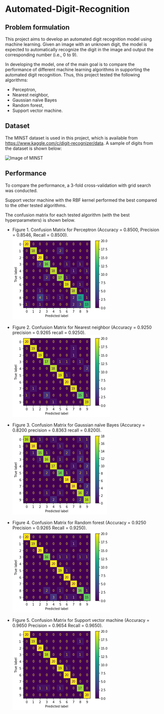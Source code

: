 # Automated-Digit-Recognition

## Problem formulation
This project aims to develop an automated digit recognition model using machine learning. Given an image with an unknown digit, the model is expected to automatically recognize the digit in the image and output the corresponding number (i.e., 0 to 9).

In developing the model, one of the main goal is to compare the performance of different machine learning algorithms in supporting the automated digit recognition. Thus, this project tested the following algorithms:
* Perceptron,
* Nearest neighbor,
* Gaussian naïve Bayes
* Random forest,
* Support vector machine.

## Dataset
The MINST dataset is used in this project, which is available from https://www.kaggle.com/c/digit-recognizer/data.
A sample of digits from the dataset is shown below:

![Image of MINST](https://upload.wikimedia.org/wikipedia/commons/2/27/MnistExamples.png)

## Performance
To compare the performance, a 3-fold cross-validation with grid search was conducted.

Support vector machine with the RBF kernel performed the best compared to the other tested algorithms.

The confusion matrix for each tested algorithm (with the best hyperparameters) is shown below.

* Figure 1. Confusion Matrix for Perceptron (Accuracy = 0.8500, Precision = 0.8546, Recall = 0.8500).
![Image of Perceptron](https://github.com/ruuuiiiii/Automated-Digit-Recognition/blob/main/Results/Perceptron.png?raw=true)

* Figure 2. Confusion Matrix for Nearest neighbor (Accuracy = 0.9250 precision = 0.9265 recall = 0.9250).
![Image of RF](https://github.com/ruuuiiiii/Automated-Digit-Recognition/blob/main/Results/KNN.png?raw=true)

* Figure 3. Confusion Matrix for Gaussian naïve Bayes (Accuracy = 0.8200 precision = 0.8363 recall = 0.8200).
![Image of RF](https://github.com/ruuuiiiii/Automated-Digit-Recognition/blob/main/Results/GNB.png?raw=true)

* Figure 4. Confusion Matrix for Random forest (Accuracy = 0.9250 Precision = 0.9265 Recall = 0.9250).
![Image of RF](https://github.com/ruuuiiiii/Automated-Digit-Recognition/blob/main/Results/RF.png?raw=true)

* Figure 5. Confusion Matrix for Support vector machine (Accuracy = 0.9650 Precision = 0.9654 Recall = 0.9650).
![Image of SVM](https://github.com/ruuuiiiii/Automated-Digit-Recognition/blob/main/Results/SVM.png?raw=true)
